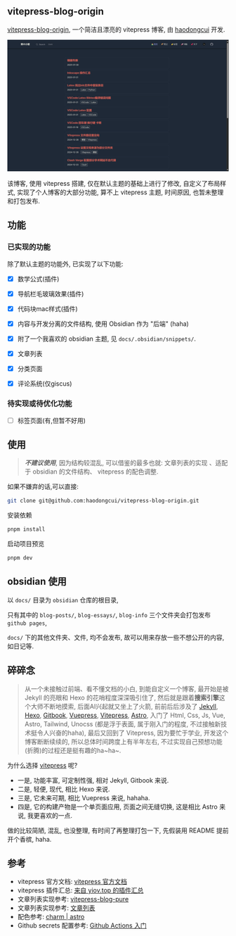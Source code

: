 
## vitepress-blog-origin

[vitepress-blog-origin](https://github.com/haodongcui/vitepress-blog-origin), 一个简洁且漂亮的 vitepress 博客, 由 [haodongcui](https://github.com/haodongcui) 开发.

![preview of dark mode](./preview2025-2-8.png)

该博客, 使用 vitepress 搭建, 仅在默认主题的基础上进行了修改, 自定义了布局样式, 实现了个人博客的大部分功能, 算不上 vitepress 主题, 时间原因, 也暂未整理和打包发布.



## 功能

### 已实现的功能
除了默认主题的功能外, 已实现了以下功能:
- [x] 数学公式(插件)
- [x] 导航栏毛玻璃效果(插件)
- [x] 代码块mac样式(插件)
- [x] 内容与开发分离的文件结构, 使用 Obsidian 作为 "后端" (haha)
- [x] 附了一个我喜欢的 obsidian 主题, 见 `docs/.obsidian/snippets/`.
- [x] 文章列表
- [x] 分类页面
- [x] 评论系统(仅giscus)


### 待实现或待优化功能
- [ ] 标签页面(有,但暂不好用)


## 使用

> ***不建议使用***, 因为结构较混乱, 可以借鉴的最多也就: 文章列表的实现 、适配于 obsidian 的文件结构、 vitepress 的配色调整.

如果不嫌弃的话,可以直接:
```bash
git clone git@github.com:haodongcui/vitepress-blog-origin.git
```
安装依赖
```bash
pnpm install
```
启动项目预览
```bash
pnpm dev
```
## obsidian 使用

以 `docs/` 目录为 `obsidian` 仓库的根目录, 

只有其中的 `blog-posts/`, `blog-essays/`, `blog-info` 三个文件夹会打包发布 `github pages`,

`docs/` 下的其他文件夹、文件, 均不会发布, 故可以用来存放一些不想公开的内容, 如日记等.



## 碎碎念

>从一个未接触过前端、看不懂文档的小白, 到能自定义一个博客, 最开始是被 Jekyll 的亮眼和 Hexo 的花哨程度深深吸引住了, 然后就是跟着**搜索引擎**这个大师不断地摸索, 后面AI兴起就又坐上了火箭, 前前后后涉及了 [Jekyll](https://jekyllcn.com/docs/home/), [Hexo](https://hexo.io/zh-cn/), [Gitbook](https://www.gitbook.com/), [Vuepress](https://vuepress.vuejs.org/zh/), [Vitepress](https://vitepress.dev/zh/), [Astro](https://astro.build/), 入门了 Html, Css, Js, Vue, Astro, Tailwind, Unocss (都是浮于表面, 属于刚入门的程度, 不过接触新技术挺令人兴奋的haha), 最后又回到了 Vitepress, 因为要忙于学业, 开发这个博客断断续续的, 所以总体时间跨度上有半年左右, 不过实现自己预想功能(折腾)的过程还是挺有趣的ha~ha~.

为什么选择 [vitepress](https://vitepress.dev/zh/) 呢? 
- 一是, 功能丰富, 可定制性强, 相对 Jekyll, Gitbook 来说.
- 二是, 轻便, 现代, 相比 Hexo 来说.
- 三是, 它未来可期, 相比 Vuepress 来说, hahaha.
- 四是, 它的构建产物是一个单页面应用, 页面之间无缝切换, 这是相比 Astro 来说, 我更喜欢的一点. 


做的比较简陋, 混乱, 也没整理, 有时间了再整理打包一下, 先假装用 README 提前开个香槟, haha.



## 参考

- vitepress 官方文档: [vitepress 官方文档](https://vitepress.dev/zh/)
- vitepress 插件汇总: [来自 yiov.top 的插件汇总](https://vitepress.yiov.top/plugin.html)
- 文章列表实现参考: [vitepress-blog-pure](https://github.com/airene/vitepress-blog-pure)
- 文章列表实现参考: [文章列表](https://juejin.cn/post/6896382276389732359)
- 配色参考: [charm | astro](https://astro-charm.vercel.app/)
- Github secrets 配置参考: [Github Actions 入门](https://zhuanlan.zhihu.com/p/364366127)
